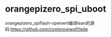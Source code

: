 # orangepizero_spi_uboot
orangepizero_spiflash-openwrt编译lean的源码:https://github.com/coolsnowwolf/lede
